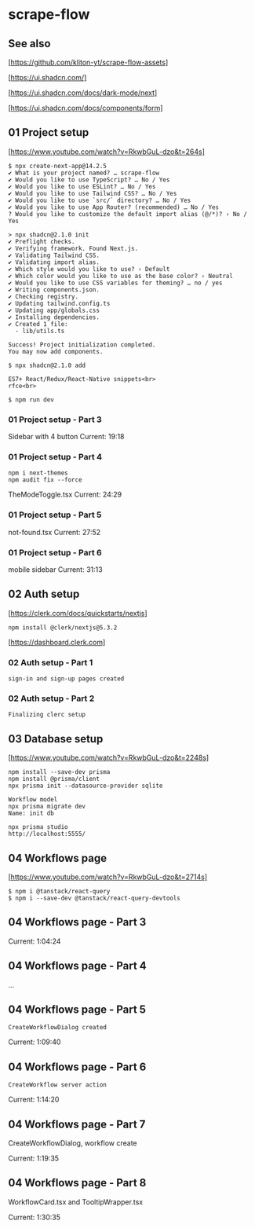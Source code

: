 # scrape-flow

## See also

[https://github.com/kliton-yt/scrape-flow-assets]

[https://ui.shadcn.com/]

[https://ui.shadcn.com/docs/dark-mode/next]

[https://ui.shadcn.com/docs/components/form]

## 01 Project setup
[https://www.youtube.com/watch?v=RkwbGuL-dzo&t=264s]

```
$ npx create-next-app@14.2.5
✔ What is your project named? … scrape-flow
✔ Would you like to use TypeScript? … No / Yes
✔ Would you like to use ESLint? … No / Yes
✔ Would you like to use Tailwind CSS? … No / Yes
✔ Would you like to use `src/` directory? … No / Yes
✔ Would you like to use App Router? (recommended) … No / Yes
? Would you like to customize the default import alias (@/*)? › No / Yes

> npx shadcn@2.1.0 init
✔ Preflight checks.
✔ Verifying framework. Found Next.js.
✔ Validating Tailwind CSS.
✔ Validating import alias.
✔ Which style would you like to use? › Default
✔ Which color would you like to use as the base color? › Neutral
✔ Would you like to use CSS variables for theming? … no / yes
✔ Writing components.json.
✔ Checking registry.
✔ Updating tailwind.config.ts
✔ Updating app/globals.css
✔ Installing dependencies.
✔ Created 1 file:
  - lib/utils.ts

Success! Project initialization completed.
You may now add components.

$ npx shadcn@2.1.0 add

ES7+ React/Redux/React-Native snippets<br>
rfce<br>

$ npm run dev
```

### 01 Project setup - Part 3

Sidebar with 4 button
Current: 19:18

### 01 Project setup - Part 4

```
npm i next-themes
npm audit fix --force
```

TheModeToggle.tsx
Current: 24:29

### 01 Project setup - Part 5

not-found.tsx
Current: 27:52

### 01 Project setup - Part 6

mobile sidebar
Current: 31:13

## 02 Auth setup

[https://clerk.com/docs/quickstarts/nextjs]

```
npm install @clerk/nextjs@5.3.2
```

[https://dashboard.clerk.com]

### 02 Auth setup - Part 1

```
sign-in and sign-up pages created
```

### 02 Auth setup - Part 2

```
Finalizing clerc setup
```

## 03 Database setup
[https://www.youtube.com/watch?v=RkwbGuL-dzo&t=2248s]

```
npm install --save-dev prisma
npm install @prisma/client
npx prisma init --datasource-provider sqlite

Workflow model
npx prisma migrate dev
Name: init db

npx prisma studio
http://localhost:5555/
```
## 04 Workflows page
[https://www.youtube.com/watch?v=RkwbGuL-dzo&t=2714s]

```
$ npm i @tanstack/react-query
$ npm i --save-dev @tanstack/react-query-devtools
```

## 04 Workflows page - Part 3

Current: 1:04:24

## 04 Workflows page - Part 4

...

## 04 Workflows page - Part 5

```
CreateWorkflowDialog created
```

Current: 1:09:40

## 04 Workflows page - Part 6

```
CreateWorkflow server action
```

Current: 1:14:20

## 04 Workflows page - Part 7

CreateWorkflowDialog, workflow create

Current: 1:19:35

## 04 Workflows page - Part 8


WorkflowCard.tsx and TooltipWrapper.tsx

Current: 1:30:35

